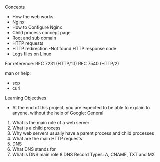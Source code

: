 Concepts

- How the web works
- Nginx
- How to Configure Nginx
- Child process concept page
- Root and sub domain
- HTTP requests
- HTTP redirection
-Not found HTTP response code
- Logs files on Linux

For reference:
RFC 7231 (HTTP/1.1)
RFC 7540 (HTTP/2)

man or help:
- scp
- curl

Learning Objectives
- At the end of this project, you are expected to be able to explain to anyone, without the help of Google:
General
1. What is the main role of a web server
2. What is a child process
3. Why web servers usually have a parent process and child processes
4. What are the main HTTP requests
5. DNS
6. What DNS stands for
7. What is DNS main role
8.DNS Record Types: A, CNAME, TXT and MX
